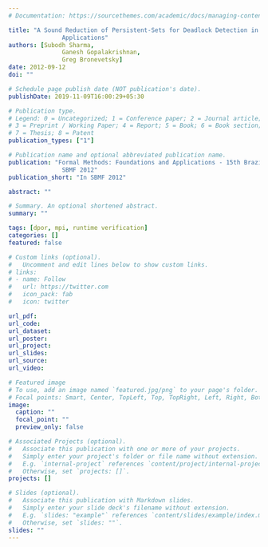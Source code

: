 ```yaml
---
# Documentation: https://sourcethemes.com/academic/docs/managing-content/

title: "A Sound Reduction of Persistent-Sets for Deadlock Detection in MPI
               Applications"
authors: [Subodh Sharma,
               Ganesh Gopalakrishnan,
               Greg Bronevetsky]
date: 2012-09-12
doi: ""

# Schedule page publish date (NOT publication's date).
publishDate: 2019-11-09T16:00:29+05:30

# Publication type.
# Legend: 0 = Uncategorized; 1 = Conference paper; 2 = Journal article;
# 3 = Preprint / Working Paper; 4 = Report; 5 = Book; 6 = Book section;
# 7 = Thesis; 8 = Patent
publication_types: ["1"]

# Publication name and optional abbreviated publication name.
publication: "Formal Methods: Foundations and Applications - 15th Brazilian Symposium,
               SBMF 2012"
publication_short: "In SBMF 2012"

abstract: ""

# Summary. An optional shortened abstract.
summary: ""

tags: [dpor, mpi, runtime verification]
categories: []
featured: false

# Custom links (optional).
#   Uncomment and edit lines below to show custom links.
# links:
# - name: Follow
#   url: https://twitter.com
#   icon_pack: fab
#   icon: twitter

url_pdf:
url_code:
url_dataset:
url_poster:
url_project:
url_slides:
url_source:
url_video:

# Featured image
# To use, add an image named `featured.jpg/png` to your page's folder. 
# Focal points: Smart, Center, TopLeft, Top, TopRight, Left, Right, BottomLeft, Bottom, BottomRight.
image:
  caption: ""
  focal_point: ""
  preview_only: false

# Associated Projects (optional).
#   Associate this publication with one or more of your projects.
#   Simply enter your project's folder or file name without extension.
#   E.g. `internal-project` references `content/project/internal-project/index.md`.
#   Otherwise, set `projects: []`.
projects: []

# Slides (optional).
#   Associate this publication with Markdown slides.
#   Simply enter your slide deck's filename without extension.
#   E.g. `slides: "example"` references `content/slides/example/index.md`.
#   Otherwise, set `slides: ""`.
slides: ""
---
```

